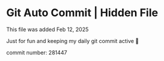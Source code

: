 # Git Auto Commit | Hidden File

This file was added Feb 12, 2025

Just for fun and keeping my daily git commit active 🤪

commit number: 281447
